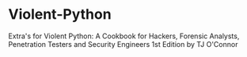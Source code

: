 # Violent-Python
Extra's for Violent Python: A Cookbook for Hackers, Forensic Analysts, Penetration Testers and Security Engineers 1st Edition by TJ O'Connor
